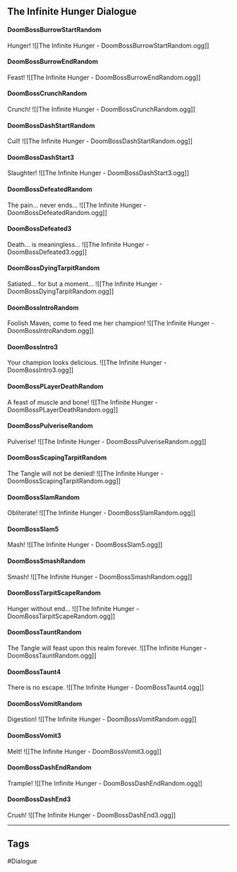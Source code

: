 ## The Infinite Hunger Dialogue
#### DoomBossBurrowStartRandom
Hunger!
![[The Infinite Hunger - DoomBossBurrowStartRandom.ogg]]

#### DoomBossBurrowEndRandom
Feast!
![[The Infinite Hunger - DoomBossBurrowEndRandom.ogg]]

#### DoomBossCrunchRandom
Crunch!
![[The Infinite Hunger - DoomBossCrunchRandom.ogg]]

#### DoomBossDashStartRandom
Cull!
![[The Infinite Hunger - DoomBossDashStartRandom.ogg]]

#### DoomBossDashStart3
Slaughter!
![[The Infinite Hunger - DoomBossDashStart3.ogg]]

#### DoomBossDefeatedRandom
The pain... never ends...
![[The Infinite Hunger - DoomBossDefeatedRandom.ogg]]

#### DoomBossDefeated3
Death... is meaningless...
![[The Infinite Hunger - DoomBossDefeated3.ogg]]

#### DoomBossDyingTarpitRandom
Satiated... for but a moment...
![[The Infinite Hunger - DoomBossDyingTarpitRandom.ogg]]

#### DoomBossIntroRandom
Foolish Maven, come to feed me her champion!
![[The Infinite Hunger - DoomBossIntroRandom.ogg]]

#### DoomBossIntro3
Your champion looks delicious.
![[The Infinite Hunger - DoomBossIntro3.ogg]]

#### DoomBossPLayerDeathRandom
A feast of muscle and bone!
![[The Infinite Hunger - DoomBossPLayerDeathRandom.ogg]]

#### DoomBossPulveriseRandom
Pulverise!
![[The Infinite Hunger - DoomBossPulveriseRandom.ogg]]

#### DoomBossScapingTarpitRandom
The Tangle will not be denied!
![[The Infinite Hunger - DoomBossScapingTarpitRandom.ogg]]

#### DoomBossSlamRandom
Obliterate!
![[The Infinite Hunger - DoomBossSlamRandom.ogg]]

#### DoomBossSlam5
Mash!
![[The Infinite Hunger - DoomBossSlam5.ogg]]

#### DoomBossSmashRandom
Smash!
![[The Infinite Hunger - DoomBossSmashRandom.ogg]]

#### DoomBossTarpitScapeRandom
Hunger without end...
![[The Infinite Hunger - DoomBossTarpitScapeRandom.ogg]]

#### DoomBossTauntRandom
The Tangle will feast upon this realm forever.
![[The Infinite Hunger - DoomBossTauntRandom.ogg]]

#### DoomBossTaunt4
There is no escape.
![[The Infinite Hunger - DoomBossTaunt4.ogg]]

#### DoomBossVomitRandom
Digestion!
![[The Infinite Hunger - DoomBossVomitRandom.ogg]]

#### DoomBossVomit3
Melt!
![[The Infinite Hunger - DoomBossVomit3.ogg]]

#### DoomBossDashEndRandom
Trample!
![[The Infinite Hunger - DoomBossDashEndRandom.ogg]]

#### DoomBossDashEnd3
Crush!
![[The Infinite Hunger - DoomBossDashEnd3.ogg]]

---
## Tags
#Dialogue
